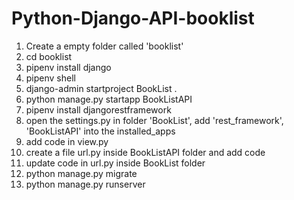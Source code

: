 # Python-Django-API-booklist
1. Create a empty folder called 'booklist'
2. cd booklist
3. pipenv install django
4. pipenv shell
5. django-admin startproject BookList .
6. python manage.py startapp BookListAPI
7. pipenv install djangorestframework
8. open the settings.py in folder 'BookList', add 'rest_framework', 'BookListAPI' into the installed_apps
9. add code in view.py
10. create a file url.py inside BookListAPI folder and add code
11. update code in url.py inside BookList folder
12. python manage.py migrate
13. python manage.py runserver
